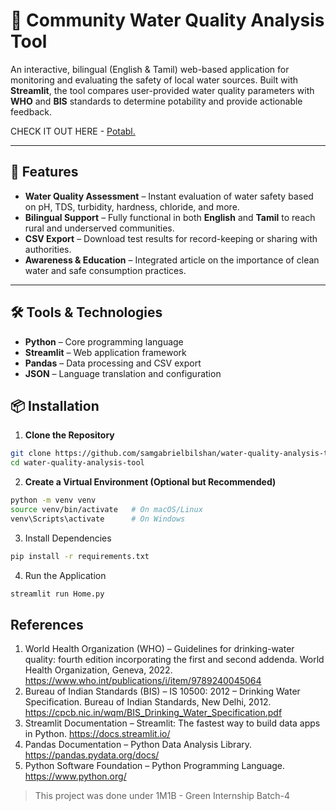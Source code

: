# 🚰 Community Water Quality Analysis Tool  

An interactive, bilingual (English & Tamil) web-based application for monitoring and evaluating the safety of local water sources. Built with **Streamlit**, the tool compares user-provided water quality parameters with **WHO** and **BIS** standards to determine potability and provide actionable feedback.  

CHECK IT OUT HERE - [Potabl.](https://potabl.streamlit.app/)

---

## 📜 Features  
- **Water Quality Assessment** – Instant evaluation of water safety based on pH, TDS, turbidity, hardness, chloride, and more.  
- **Bilingual Support** – Fully functional in both **English** and **Tamil** to reach rural and underserved communities.  
- **CSV Export** – Download test results for record-keeping or sharing with authorities.  
- **Awareness & Education** – Integrated article on the importance of clean water and safe consumption practices.  

---

## 🛠 Tools & Technologies  
- **Python** – Core programming language  
- **Streamlit** – Web application framework  
- **Pandas** – Data processing and CSV export  
- **JSON** – Language translation and configuration  

## 📦 Installation  

1. **Clone the Repository**  
```bash
git clone https://github.com/samgabrielbilshan/water-quality-analysis-tool.git
cd water-quality-analysis-tool
```

2. **Create a Virtual Environment (Optional but Recommended)**
```bash
python -m venv venv
source venv/bin/activate   # On macOS/Linux
venv\Scripts\activate      # On Windows
```

3. Install Dependencies
```bash
pip install -r requirements.txt
```

4. Run the Application
```bash
streamlit run Home.py
```


References
---
1.	World Health Organization (WHO) – Guidelines for drinking-water quality: fourth edition incorporating the first and second addenda. World Health Organization, Geneva, 2022. https://www.who.int/publications/i/item/9789240045064
2.	Bureau of Indian Standards (BIS) – IS 10500: 2012 – Drinking Water Specification. Bureau of Indian Standards, New Delhi, 2012. https://cpcb.nic.in/wqm/BIS_Drinking_Water_Specification.pdf
3.	Streamlit Documentation – Streamlit: The fastest way to build data apps in Python. https://docs.streamlit.io/
4.	Pandas Documentation – Python Data Analysis Library. https://pandas.pydata.org/docs/
5.	Python Software Foundation – Python Programming Language. https://www.python.org/




> This project was done under 1M1B - Green Internship Batch-4
